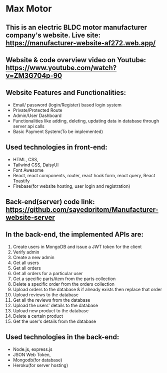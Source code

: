 # Max Motor

## This is an electric BLDC motor manufacturer company's website. Live site: https://manufacturer-website-af272.web.app/

## Website & code overview video on Youtube: https://www.youtube.com/watch?v=ZM3G704p-90

## Website Features and Functionalities:
* Email/ password (login/Register) based login system
* Private/Protected Route
* Admin/User Dashboard
* Functionalities like adding, deleting, updating data in database  through server api calls
* Basic Payment System(To be implemented) 

## Used technologies in front-end: 
* HTML, CSS, 
* Tailwind CSS, DaisyUI
* Font Awesome
* React, react components, router, react hook form, react query, React Toastify
* Firebase(for website hosting, user login and registration)

## Back-end(server) code link: https://github.com/sayedpritom/Manufacturer-website-server

## In the back-end, the implemented APIs are: 
1. Create users in MongoDB and issue a JWT token for the client
2. Verify admin
3. Create a new admin
4. Get all users
5. Get all orders
6. Get all orders for a particular user
7. Get a specific parts/item from the parts collection
8. Delete a specific order from the orders collection
9. Upload orders to the database & if already exists then replace that order
10. Upload reviews to the database
11. Get all the reviews from the database
12. Upload the users' details to the database
13. Upload new product to the database
14. Delete a certain product
15. Get the user's details from the database

## Used technologies in the back-end: 
* Node.js, express.js
* JSON Web Token,
* Mongodb(for database)
* Heroku(for server hosting)
